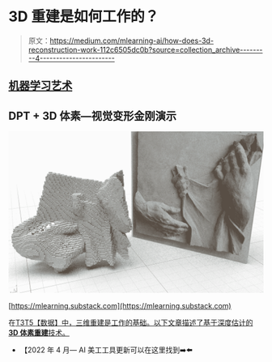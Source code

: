 # 3D 重建是如何工作的？

> 原文：<https://medium.com/mlearning-ai/how-does-3d-reconstruction-work-112c6505dc0b?source=collection_archive---------4----------------------->

## [机器学习艺术](https://mlearning.substack.com)

## DPT + 3D 体素—视觉变形金刚演示

[![](img/deb729c15077502d152725102a4956ea.png)](https://mlearning.substack.com)

[https://mlearning.substack.com](https://mlearning.substack.com)

在[T3T5【数据】中，三维重建是工作的基础。以下文章描述了基于深度估计的 **3D 体素重建**技术。](https://towardsdatascience.com/datasculpting-af39f677f4f3)

*   【2022 年 4 月— AI 美工工具更新可以在这里找到➡️[](https://mlearning.substack.com/p/transform-your-words-into-ai-art?r=z7zu8&s=w&utm_campaign=post&utm_medium=webhttps://mlearning.substack.com/p/transform-your-words-into-ai-art?r=z7zu8&s=w&utm_campaign=post&utm_medium=web)****⬅️****